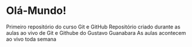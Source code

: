 # Olá-Mundo!
 Primeiro repositório do curso Git e GitHub
 Repositório criado durante as aulas ao vivo de Git e Githube do Gustavo Guanabara
 As aulas acontecem ao vivo toda semana
